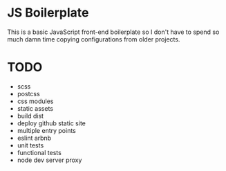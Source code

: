 # JS Boilerplate

This is a basic JavaScript front-end boilerplate so I don't have to spend so much damn time copying configurations from older projects.

# TODO

- scss
- postcss
- css modules
- static assets
- build dist
- deploy github static site
- multiple entry points
- eslint arbnb
- unit tests
- functional tests
- node dev server proxy